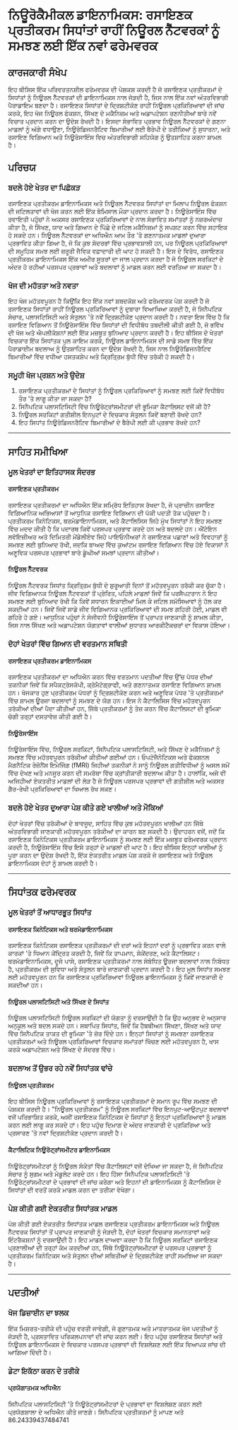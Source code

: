 # ਨਿਊਰੋਕੈਮੀਕਲ ਡਾਇਨਾਮਿਕਸ: ਰਸਾਇਣਕ ਪ੍ਰਤੀਕਰਮ ਸਿਧਾਂਤਾਂ ਰਾਹੀਂ ਨਿਊਰਲ ਨੈੱਟਵਰਕਾਂ ਨੂੰ ਸਮਝਣ ਲਈ ਇੱਕ ਨਵਾਂ ਫਰੇਮਵਰਕ

## ਕਾਰਜਕਾਰੀ ਸੰਖੇਪ

ਇਹ ਥੀਸਿਸ ਇੱਕ ਪਰਿਵਰਤਨਸ਼ੀਲ ਫਰੇਮਵਰਕ ਦੀ ਪੇਸ਼ਕਸ਼ ਕਰਦੀ ਹੈ ਜੋ ਰਸਾਇਣਕ ਪ੍ਰਤੀਕਰਮਾਂ ਦੇ ਸਿਧਾਂਤਾਂ ਨੂੰ ਨਿਊਰਲ ਨੈੱਟਵਰਕਾਂ ਦੀ ਡਾਇਨਾਮਿਕਸ ਨਾਲ ਜੋੜਦੀ ਹੈ, ਜਿਸ ਨਾਲ ਇੱਕ ਨਵਾਂ ਅੰਤਰਵਿਭਾਗੀ ਪੈਰਾਡਾਇਮ ਬਣਦਾ ਹੈ। ਰਸਾਇਣਕ ਸਿਧਾਂਤਾਂ ਦੇ ਦ੍ਰਿਸ਼ਟੀਕੋਣ ਰਾਹੀਂ ਨਿਊਰਲ ਪ੍ਰਕਿਰਿਆਵਾਂ ਦੀ ਜਾਂਚ ਕਰਕੇ, ਇਹ ਖੋਜ ਨਿਊਰਲ ਫੰਕਸ਼ਨ, ਸਿੱਖਣ ਦੇ ਮਕੈਨਿਜ਼ਮ ਅਤੇ ਅਡਾਪਟੇਸ਼ਨ ਰਣਨੀਤੀਆਂ ਬਾਰੇ ਨਵੇਂ ਵਿਚਾਰ ਪ੍ਰਦਾਨ ਕਰਨ ਦਾ ਉਦੇਸ਼ ਰੱਖਦੀ ਹੈ। ਇਸਦਾ ਸੰਭਾਵਿਤ ਪ੍ਰਭਾਵ ਨਿਊਰਲ ਨੈੱਟਵਰਕਾਂ ਦੇ ਗਣਨਾ ਮਾਡਲਾਂ ਨੂੰ ਅੱਗੇ ਵਧਾਉਣਾ, ਨਿਊਰੋਡਿਜਨਰੈਟਿਵ ਬਿਮਾਰੀਆਂ ਲਈ ਥੈਰੇਪੀ ਦੇ ਤਰੀਕਿਆਂ ਨੂੰ ਸੁਧਾਰਨਾ, ਅਤੇ ਰਸਾਇਣ ਵਿਗਿਆਨ ਅਤੇ ਨਿਊਰੋਸਾਇੰਸ ਵਿਚ ਅੰਤਰਵਿਭਾਗੀ ਸਹਿਯੋਗ ਨੂੰ ਉਤਸ਼ਾਹਿਤ ਕਰਨਾ ਸ਼ਾਮਲ ਹੈ।

## ਪਰਿਚਯ

### ਬਦਲੇ ਹੋਏ ਖੇਤਰ ਦਾ ਪਿਛੋਕੜ

ਰਸਾਇਣਕ ਪ੍ਰਤੀਕਰਮ ਡਾਇਨਾਮਿਕਸ ਅਤੇ ਨਿਊਰਲ ਨੈੱਟਵਰਕ ਸਿਧਾਂਤਾਂ ਦਾ ਮਿਲਾਪ ਨਿਊਰਲ ਫੰਕਸ਼ਨ ਦੀ ਜਟਿਲਤਾਵਾਂ ਦੀ ਖੋਜ ਕਰਨ ਲਈ ਇੱਕ ਬੇਮਿਸਾਲ ਮੌਕਾ ਪ੍ਰਦਾਨ ਕਰਦਾ ਹੈ। ਨਿਊਰੋਸਾਇੰਸ ਵਿੱਚ ਰਵਾਇਤੀ ਪਹੁੰਚਾਂ ਨੇ ਅਕਸਰ ਰਸਾਇਣਕ ਪ੍ਰਕਿਰਿਆਵਾਂ ਦੇ ਨਾਲ ਸੰਭਾਵਿਤ ਸਮਾਂਤਰਾਂ ਨੂੰ ਨਜ਼ਰਅੰਦਾਜ਼ ਕੀਤਾ ਹੈ, ਜੋ ਸਿੱਖਣ, ਯਾਦ ਅਤੇ ਗਿਆਨ ਦੇ ਪਿੱਛੇ ਦੇ ਜਟਿਲ ਮਕੈਨਿਜ਼ਮਾਂ ਨੂੰ ਸਪਸ਼ਟ ਕਰਨ ਵਿੱਚ ਸਹਾਇਕ ਹੋ ਸਕਦੇ ਹਨ। ਨਿਊਰਲ ਨੈੱਟਵਰਕਾਂ ਦਾ ਅਧਿਐਨ ਆਮ ਤੌਰ 'ਤੇ ਗਣਨਾਤਮਕ ਮਾਡਲਾਂ ਦੁਆਰਾ ਪ੍ਰਭਾਵਿਤ ਕੀਤਾ ਗਿਆ ਹੈ, ਜੋ ਕਿ ਕੁਝ ਸੰਦਰਭਾਂ ਵਿੱਚ ਪ੍ਰਭਾਵਸ਼ਾਲੀ ਹਨ, ਪਰ ਨਿਊਰਲ ਪ੍ਰਕਿਰਿਆਵਾਂ ਦੀ ਸਮੂਹਿਕ ਸਮਝ ਲਈ ਜ਼ਰੂਰੀ ਜੈਵਿਕ ਵਫ਼ਾਦਾਰੀ ਦੀ ਘਾਟ ਹੋ ਸਕਦੀ ਹੈ। ਇਸ ਦੇ ਵਿਰੋਧ, ਰਸਾਇਣਕ ਪ੍ਰਤੀਕਰਮ ਡਾਇਨਾਮਿਕਸ ਇੱਕ ਅਮੀਰ ਸੂਤਰਾਂ ਦਾ ਜਾਲ ਪ੍ਰਦਾਨ ਕਰਦਾ ਹੈ ਜੋ ਨਿਊਰਲ ਸਰਕਿਟਾਂ ਦੇ ਅੰਦਰ ਹੋ ਰਹੀਆਂ ਪਰਸਪਰ ਪ੍ਰਭਾਵਾਂ ਅਤੇ ਬਦਲਾਵਾਂ ਨੂੰ ਮਾਡਲ ਕਰਨ ਲਈ ਵਰਤਿਆ ਜਾ ਸਕਦਾ ਹੈ।

### ਖੋਜ ਦੀ ਮਹੱਤਤਾ ਅਤੇ ਨਵਤਾ

ਇਹ ਖੋਜ ਮਹੱਤਵਪੂਰਨ ਹੈ ਕਿਉਂਕਿ ਇਹ ਇੱਕ ਨਵਾਂ ਸ਼ਬਦਕੋਸ਼ ਅਤੇ ਫਰੇਮਵਰਕ ਪੇਸ਼ ਕਰਦੀ ਹੈ ਜੋ ਰਸਾਇਣਕ ਸਿਧਾਂਤਾਂ ਰਾਹੀਂ ਨਿਊਰਲ ਪ੍ਰਕਿਰਿਆਵਾਂ ਨੂੰ ਦੁਬਾਰਾ ਵਿਆਖਿਆ ਕਰਦੀ ਹੈ, ਜੋ ਸਿਨੈਪਟਿਕ ਸੰਚਾਰ, ਪਲਾਸਟਿਸਿਟੀ ਅਤੇ ਸੰਤੁਲਨ 'ਤੇ ਨਵੇਂ ਦ੍ਰਿਸ਼ਟੀਕੋਣ ਪ੍ਰਦਾਨ ਕਰਦੀ ਹੈ। ਨਵਤਾ ਇਸ ਵਿੱਚ ਹੈ ਕਿ ਰਸਾਇਣ ਵਿਗਿਆਨ ਤੋਂ ਨਿਊਰੋਸਾਇੰਸ ਵਿੱਚ ਸਿਧਾਂਤਾਂ ਦੀ ਵਿਧੀਬੱਧ ਤਬਦੀਲੀ ਕੀਤੀ ਗਈ ਹੈ, ਜੋ ਭਵਿੱਖ ਦੀ ਖੋਜ ਅਤੇ ਐਪਲੀਕੇਸ਼ਨਾਂ ਲਈ ਇੱਕ ਮਜ਼ਬੂਤ ਬੁਨਿਆਦ ਪ੍ਰਦਾਨ ਕਰਦੀ ਹੈ। ਇਹ ਥੀਸਿਸ ਦੋ ਖੇਤਰਾਂ ਵਿਚਕਾਰ ਇੱਕ ਸਿਧਾਂਤਕ ਪੁਲ ਕਾਇਮ ਕਰਕੇ, ਨਿਊਰਲ ਡਾਇਨਾਮਿਕਸ ਦੀ ਸਾਡੇ ਸਮਝ ਵਿੱਚ ਇੱਕ ਪੈਰਾਡਾਈਮ ਬਦਲਾਅ ਨੂੰ ਉਤਸ਼ਾਹਿਤ ਕਰਨ ਦਾ ਉਦੇਸ਼ ਰੱਖਦੀ ਹੈ, ਜਿਸ ਨਾਲ ਨਿਊਰੋਡਿਜਨਰੈਟਿਵ ਬਿਮਾਰੀਆਂ ਵਿੱਚ ਵਧੀਆ ਹਸਤਕਸ਼ੇਪ ਅਤੇ ਕ੍ਰਿਤ੍ਰਿਮ ਬੁੱਧੀ ਵਿੱਚ ਤਰੱਕੀ ਹੋ ਸਕਦੀ ਹੈ।

### ਸਮੂਹੀ ਖੋਜ ਪ੍ਰਸ਼ਨ ਅਤੇ ਉਦੇਸ਼

1. ਰਸਾਇਣਕ ਪ੍ਰਤੀਕਰਮਾਂ ਦੇ ਸਿਧਾਂਤਾਂ ਨੂੰ ਨਿਊਰਲ ਪ੍ਰਕਿਰਿਆਵਾਂ ਨੂੰ ਸਮਝਣ ਲਈ ਕਿਵੇਂ ਵਿਧੀਬੱਧ ਤੌਰ 'ਤੇ ਲਾਗੂ ਕੀਤਾ ਜਾ ਸਕਦਾ ਹੈ?
2. ਸਿਨੈਪਟਿਕ ਪਲਾਸਟਿਸਿਟੀ ਵਿੱਚ ਨਿਊਰੋਟ੍ਰਾਂਸਮੀਟਰਾਂ ਦੀ ਭੂਮਿਕਾ ਕੈਟਾਲਿਸਟ ਵਜੋਂ ਕੀ ਹੈ?
3. ਨਿਊਰਲ ਸਰਕਿਟਾਂ ਗਤੀਸ਼ੀਲ ਇਨਪੁਟਾਂ ਦੇ ਵਿਚਕਾਰ ਸੰਤੁਲਨ ਕਿਵੇਂ ਬਣਾਈ ਰੱਖਦੇ ਹਨ?
4. ਇਹ ਸਿਧਾਂਤ ਨਿਊਰੋਡਿਜਨਰੈਟਿਵ ਬਿਮਾਰੀਆਂ ਦੇ ਥੈਰੇਪੀ ਲਈ ਕੀ ਪ੍ਰਭਾਵ ਰੱਖਦੇ ਹਨ?

---

## ਸਾਹਿਤ ਸਮੀਖਿਆ

### ਮੂਲ ਖੇਤਰਾਂ ਦਾ ਇਤਿਹਾਸਕ ਸੰਦਰਭ

#### ਰਸਾਇਣਕ ਪ੍ਰਤੀਕਰਮ

ਰਸਾਇਣਕ ਪ੍ਰਤੀਕਰਮਾਂ ਦਾ ਅਧਿਐਨ ਇੱਕ ਸਮ੍ਰਿੱਧ ਇਤਿਹਾਸ ਰੱਖਦਾ ਹੈ, ਜੋ ਪ੍ਰਾਚੀਨ ਰਸਾਇਣ ਵਿਗਿਆਨਿਕ ਅਭਿਆਸਾਂ ਤੋਂ ਆਧੁਨਿਕ ਰਸਾਇਣ ਵਿਗਿਆਨ ਦੀ ਪੱਕੀ ਪਦਤੀ ਤੱਕ ਪਹੁੰਚਦਾ ਹੈ। ਪ੍ਰਤੀਕਰਮ ਕਿਨੇਟਿਕਸ, ਥਰਮੋਡਾਇਨਾਮਿਕਸ, ਅਤੇ ਕੈਟਾਲਿਸਿਸ ਜਿਹੇ ਮੁੱਖ ਸਿਧਾਂਤਾਂ ਨੇ ਇਹ ਸਮਝਣ ਵਿੱਚ ਮਦਦ ਕੀਤੀ ਹੈ ਕਿ ਪਦਾਰਥ ਕਿਵੇਂ ਪਰਸਪਰ ਪ੍ਰਭਾਵ ਕਰਦੇ ਹਨ ਅਤੇ ਬਦਲਦੇ ਹਨ। ਐਂਟੋਇਨ ਲਵੋਇਜ਼ੀਅਰ ਅਤੇ ਦਿਮਿਤਰੀ ਮੇਂਡੇਲੀਏਵ ਜਿਹੇ ਪਾਇਓਨੀਅਰਾਂ ਨੇ ਰਸਾਇਣਕ ਪਛਾਣਾਂ ਅਤੇ ਵਿਵਹਾਰਾਂ ਨੂੰ ਸਮਝਣ ਲਈ ਬੁਨਿਆਦ ਰੱਖੀ, ਜਦਕਿ ਬਾਅਦ ਵਿੱਚ ਕੁਆਂਟਮ ਰਸਾਇਣ ਵਿਗਿਆਨ ਵਿੱਚ ਹੋਏ ਵਿਕਾਸਾਂ ਨੇ ਅਣੂਵਿਕ ਪਰਸਪਰ ਪ੍ਰਭਾਵਾਂ ਬਾਰੇ ਡੂੰਘੀਆਂ ਸਮਝਾਂ ਪ੍ਰਦਾਨ ਕੀਤੀਆਂ।

#### ਨਿਊਰਲ ਨੈੱਟਵਰਕ

ਨਿਊਰਲ ਨੈੱਟਵਰਕ ਸਿਧਾਂਤ ਕ੍ਰਿਤ੍ਰਿਮ ਬੁੱਧੀ ਦੇ ਸ਼ੁਰੂਆਤੀ ਦਿਨਾਂ ਤੋਂ ਮਹੱਤਵਪੂਰਨ ਤਰੱਕੀ ਕਰ ਚੁੱਕਾ ਹੈ। ਜੀਵ ਵਿਗਿਆਨਕ ਨਿਊਰਲ ਨੈੱਟਵਰਕਾਂ ਤੋਂ ਪ੍ਰੇਰਿਤ, ਪਹਿਲੇ ਮਾਡਲਾਂ ਜਿਵੇਂ ਕਿ ਪਰਸੈਪਟਰਾਨ ਨੇ ਇਹ ਸਮਝਣ ਲਈ ਬੁਨਿਆਦ ਰੱਖੀ ਕਿ ਕਿਵੇਂ ਸਧਾਰਨ ਇਕਾਈਆਂ ਮਿਲ ਕੇ ਜਟਿਲ ਸਮੱਸਿਆਵਾਂ ਨੂੰ ਹੱਲ ਕਰ ਸਕਦੀਆਂ ਹਨ। ਜਿਵੇਂ ਜਿਵੇਂ ਸਾਡੇ ਜੀਵ ਵਿਗਿਆਨਕ ਪ੍ਰਕਿਰਿਆਵਾਂ ਦੀ ਸਮਝ ਗਹਿਰੀ ਹੋਈ, ਮਾਡਲ ਵੀ ਗਹਿਰੇ ਹੋ ਗਏ। ਆਧੁਨਿਕ ਪਹੁੰਚਾਂ ਨੇ ਸੰਜੀਵਨੀ ਨਿਊਰੋਸਾਇੰਸ ਤੋਂ ਪ੍ਰਾਪਤ ਜਾਣਕਾਰੀ ਨੂੰ ਸ਼ਾਮਲ ਕੀਤਾ, ਜਿਸ ਨਾਲ ਸਿੱਖਣ ਅਤੇ ਅਡਾਪਟੇਸ਼ਨ ਯੋਗਤਾਵਾਂ ਵਾਲੀਆਂ ਸੁਧਾਰਤ ਆਰਕੀਟੈਕਚਰਾਂ ਦਾ ਵਿਕਾਸ ਹੋਇਆ।

### ਦੋਹਾਂ ਖੇਤਰਾਂ ਵਿੱਚ ਗਿਆਨ ਦੀ ਵਰਤਮਾਨ ਸਥਿਤੀ

#### ਰਸਾਇਣਕ ਪ੍ਰਤੀਕਰਮ ਡਾਇਨਾਮਿਕਸ

ਰਸਾਇਣਕ ਪ੍ਰਤੀਕਰਮਾਂ ਦਾ ਅਧਿਐਨ ਕਰਨ ਵਿੱਚ ਵਰਤਮਾਨ ਪਦਤੀਆਂ ਵਿੱਚ ਉੱਚ ਪੱਧਰ ਦੀਆਂ ਤਕਨੀਕਾਂ ਜਿਵੇਂ ਕਿ ਸਪੈਕਟ੍ਰੋਸਕੋਪੀ, ਕ੍ਰੋਮੈਟੋਗ੍ਰਾਫੀ, ਅਤੇ ਗਣਨਾਤਮਕ ਰਸਾਇਣ ਵਿਗਿਆਨ ਸ਼ਾਮਲ ਹਨ। ਖੋਜਕਾਰ ਹੁਣ ਪ੍ਰਤੀਕਰਮ ਪੱਧਰਾਂ ਨੂੰ ਦ੍ਰਿਸ਼ਟੀਕੋਣ ਕਰਨ ਅਤੇ ਅਣੂਵਿਕ ਪੱਧਰ 'ਤੇ ਪ੍ਰਤੀਕਰਮਾਂ ਵਿੱਚ ਸ਼ਾਮਲ ਊਰਜਾ ਬਦਲਾਵਾਂ ਨੂੰ ਸਮਝਣ ਦੇ ਯੋਗ ਹਨ। ਇਸ ਨੇ ਕੈਟਾਲਿਸਿਸ ਵਿੱਚ ਮਹੱਤਵਪੂਰਨ ਤਰੱਕੀਆਂ ਦੀਆਂ ਪੈਦਾ ਕੀਤੀਆਂ ਹਨ, ਜਿੱਥੇ ਪ੍ਰਤੀਕਰਮਾਂ ਨੂੰ ਤੇਜ਼ ਕਰਨ ਵਿੱਚ ਕੈਟਾਲਿਸਟਾਂ ਦੀ ਭੂਮਿਕਾ ਚੰਗੀ ਤਰ੍ਹਾਂ ਦਸਤਾਵੇਜ਼ ਕੀਤੀ ਗਈ ਹੈ।

#### ਨਿਊਰੋਸਾਇੰਸ

ਨਿਊਰੋਸਾਇੰਸ ਵਿੱਚ, ਨਿਊਰਲ ਸਰਕਿਟਾਂ, ਸਿਨੈਪਟਿਕ ਪਲਾਸਟਿਸਿਟੀ, ਅਤੇ ਸਿੱਖਣ ਦੇ ਮਕੈਨਿਜ਼ਮਾਂ ਨੂੰ ਸਮਝਣ ਵਿੱਚ ਮਹੱਤਵਪੂਰਨ ਤਰੱਕੀਆਂ ਕੀਤੀਆਂ ਗਈਆਂ ਹਨ। ਓਪਟੋਜੈਨੇਟਿਕਸ ਅਤੇ ਫੰਕਸ਼ਨਲ ਮੈਗਨੈਟਿਕ ਰੇਜ਼ੋਨੈਂਸ ਇਮੇਜਿੰਗ (fMRI) ਜਿਹੀਆਂ ਤਕਨੀਕਾਂ ਨੇ ਸਾਨੂੰ ਨਿਊਰਲ ਗਤੀਵਿਧੀਆਂ ਨੂੰ ਅਸਲ ਸਮੇਂ ਵਿੱਚ ਦੇਖਣ ਅਤੇ ਮਨਜੂਰ ਕਰਨ ਦੀ ਸਮਰੱਥਾ ਵਿੱਚ ਕ੍ਰਾਂਤੀਕਾਰੀ ਬਦਲਾਅ ਕੀਤਾ ਹੈ। ਹਾਲਾਂਕਿ, ਅਜੇ ਵੀ ਅਜਿਹੀਆਂ ਏਕਤਰੀਤ ਮਾਡਲਾਂ ਦੀ ਲੋੜ ਹੈ ਜੋ ਨਿਊਰਲ ਪਰਸਪਰ ਪ੍ਰਭਾਵਾਂ ਦੀ ਗਤੀਸ਼ੀਲ ਅਤੇ ਅਕਸਰ ਗੈਰ-ਰੇਖੀ ਪ੍ਰਕਿਰਿਆਵਾਂ ਦਾ ਖਿਆਲ ਰੱਖ ਸਕਣ।

### ਬਦਲੇ ਹੋਏ ਖੇਤਰ ਦੁਆਰਾ ਪੇਸ਼ ਕੀਤੇ ਗਏ ਖਾਲੀਆਂ ਅਤੇ ਮੌਕਿਆਂ

ਦੋਹਾਂ ਖੇਤਰਾਂ ਵਿੱਚ ਤਰੱਕੀਆਂ ਦੇ ਬਾਵਜੂਦ, ਸਾਹਿਤ ਵਿੱਚ ਕੁਝ ਮਹੱਤਵਪੂਰਨ ਖਾਲੀਆਂ ਹਨ ਜਿੱਥੇ ਅੰਤਰਵਿਭਾਗੀ ਜਾਣਕਾਰੀ ਮਹੱਤਵਪੂਰਨ ਤਰੱਕੀਆਂ ਦਾ ਕਾਰਨ ਬਣ ਸਕਦੀ ਹੈ। ਉਦਾਹਰਨ ਵਜੋਂ, ਜਦੋਂ ਕਿ ਰਸਾਇਣਕ ਕਿਨੇਟਿਕਸ ਪ੍ਰਤੀਕਰਮ ਡਾਇਨਾਮਿਕਸ ਨੂੰ ਸਮਝਣ ਲਈ ਇੱਕ ਮਜ਼ਬੂਤ ਫਰੇਮਵਰਕ ਪ੍ਰਦਾਨ ਕਰਦੀ ਹੈ, ਨਿਊਰੋਸਾਇੰਸ ਵਿੱਚ ਇਸੇ ਤਰ੍ਹਾਂ ਦੇ ਮਾਡਲਾਂ ਦੀ ਘਾਟ ਹੈ। ਇਹ ਥੀਸਿਸ ਇਨ੍ਹਾਂ ਖਾਲੀਆਂ ਨੂੰ ਪੂਰਾ ਕਰਨ ਦਾ ਉਦੇਸ਼ ਰੱਖਦੀ ਹੈ, ਇੱਕ ਏਕਤਰੀਤ ਮਾਡਲ ਪੇਸ਼ ਕਰਕੇ ਜੋ ਰਸਾਇਣਕ ਅਤੇ ਨਿਊਰਲ ਡਾਇਨਾਮਿਕਸ ਦੋਹਾਂ ਨੂੰ ਸ਼ਾਮਲ ਕਰਦੀ ਹੈ।

---

## ਸਿਧਾਂਤਕ ਫਰੇਮਵਰਕ

### ਮੂਲ ਖੇਤਰਾਂ ਤੋਂ ਆਧਾਰਭੂਤ ਸਿਧਾਂਤ

#### ਰਸਾਇਣਕ ਕਿਨੇਟਿਕਸ ਅਤੇ ਥਰਮੋਡਾਇਨਾਮਿਕਸ

ਰਸਾਇਣਕ ਕਿਨੇਟਿਕਸ ਰਸਾਇਣਕ ਪ੍ਰਤੀਕਰਮਾਂ ਦੀ ਦਰਾਂ ਅਤੇ ਇਹਨਾਂ ਦਰਾਂ ਨੂੰ ਪ੍ਰਭਾਵਿਤ ਕਰਨ ਵਾਲੇ ਕਾਰਕਾਂ 'ਤੇ ਧਿਆਨ ਕੇਂਦ੍ਰਿਤ ਕਰਦੀ ਹੈ, ਜਿਵੇਂ ਕਿ ਤਾਪਮਾਨ, ਸੰਕੇਂਦਰਣ, ਅਤੇ ਕੈਟਾਲਿਸਟ। ਥਰਮੋਡਾਇਨਾਮਿਕਸ, ਦੂਜੇ ਪਾਸੇ, ਰਸਾਇਣਕ ਪ੍ਰਤੀਕਰਮਾਂ ਨਾਲ ਸੰਬੰਧਿਤ ਊਰਜਾ ਬਦਲਾਵਾਂ ਨਾਲ ਨਿਬੰਧਤ ਹੈ, ਪ੍ਰਤੀਕਰਮ ਦੀ ਸੁਵਿਧਾ ਅਤੇ ਸੰਤੁਲਨ ਬਾਰੇ ਜਾਣਕਾਰੀ ਪ੍ਰਦਾਨ ਕਰਦੀ ਹੈ। ਇਹ ਮੂਲ ਸਿਧਾਂਤ ਸਮਝਣ ਲਈ ਮਹੱਤਵਪੂਰਨ ਹਨ ਕਿ ਰਸਾਇਣਕ ਪ੍ਰਕਿਰਿਆਵਾਂ ਨਿਊਰਲ ਡਾਇਨਾਮਿਕਸ ਨੂੰ ਕਿਵੇਂ ਜਾਣਕਾਰੀ ਦੇ ਸਕਦੀਆਂ ਹਨ।

#### ਨਿਊਰਲ ਪਲਾਸਟਿਸਿਟੀ ਅਤੇ ਸਿੱਖਣ ਦੇ ਸਿਧਾਂਤ

ਨਿਊਰਲ ਪਲਾਸਟਿਸਿਟੀ ਨਿਊਰਲ ਸਰਕਿਟਾਂ ਦੀ ਯੋਗਤਾ ਨੂੰ ਦਰਸਾਉਂਦੀ ਹੈ ਕਿ ਉਹ ਅਨੁਭਵ ਦੇ ਅਨੁਸਾਰ ਅਨੁਕੂਲ ਅਤੇ ਬਦਲ ਸਕਦੇ ਹਨ। ਸਥਾਪਿਤ ਸਿਧਾਂਤ, ਜਿਵੇਂ ਕਿ ਹੈਬਬੀਅਨ ਸਿੱਖਣਾ, ਸਿੱਖਣ ਅਤੇ ਯਾਦ ਵਿੱਚ ਸਿਨੈਪਟਿਕ ਤਾਕਤ ਦੀ ਭੂਮਿਕਾ 'ਤੇ ਜ਼ੋਰ ਦਿੰਦੇ ਹਨ। ਇਨ੍ਹਾਂ ਸਿਧਾਂਤਾਂ ਨੂੰ ਸਮਝਣਾ ਰਸਾਇਣਕ ਪ੍ਰਤੀਕਰਮਾਂ ਅਤੇ ਨਿਊਰਲ ਪ੍ਰਕਿਰਿਆਵਾਂ ਵਿਚਕਾਰ ਸਮਾਂਤਰਾਂ ਖਿੱਚਣ ਲਈ ਮਹੱਤਵਪੂਰਨ ਹੈ, ਖਾਸ ਕਰਕੇ ਅਡਾਪਟੇਸ਼ਨ ਅਤੇ ਸਿੱਖਣ ਦੇ ਸੰਦਰਭ ਵਿੱਚ।

### ਬਦਲਾਅ ਤੋਂ ਉਭਰ ਰਹੇ ਨਵੇਂ ਸਿਧਾਂਤਕ ਢਾਂਚੇ

#### ਨਿਊਰਲ ਪ੍ਰਤੀਕਰਮ

ਇਹ ਥੀਸਿਸ ਨਿਊਰਲ ਪ੍ਰਕਿਰਿਆਵਾਂ ਨੂੰ ਰਸਾਇਣਕ ਪ੍ਰਤੀਕਰਮਾਂ ਦੇ ਸਮਾਨ ਰੂਪ ਵਿੱਚ ਸਮਝਣ ਦੀ ਪੇਸ਼ਕਸ਼ ਕਰਦੀ ਹੈ। "ਨਿਊਰਲ ਪ੍ਰਤੀਕਰਮ" ਨੂੰ ਨਿਊਰਲ ਸਰਕਿਟਾਂ ਵਿੱਚ ਇਨਪੁਟ-ਆਉਟਪੁਟ ਬਦਲਾਵਾਂ ਵਜੋਂ ਪਰਿਭਾਸ਼ਿਤ ਕਰਕੇ, ਅਸੀਂ ਰਸਾਇਣਕ ਕਿਨੇਟਿਕਸ ਦੇ ਸਿਧਾਂਤਾਂ ਨੂੰ ਇਨ੍ਹਾਂ ਪ੍ਰਕਿਰਿਆਵਾਂ ਨੂੰ ਮਾਡਲ ਕਰਨ ਲਈ ਲਾਗੂ ਕਰ ਸਕਦੇ ਹਾਂ। ਇਹ ਪਹੁੰਚ ਦਿਮਾਗ ਦੇ ਅੰਦਰ ਜਾਣਕਾਰੀ ਦੇ ਪ੍ਰਕਿਰਿਆ ਅਤੇ ਪ੍ਰਸਾਰਣ 'ਤੇ ਨਵਾਂ ਦ੍ਰਿਸ਼ਟੀਕੋਣ ਪ੍ਰਦਾਨ ਕਰਦੀ ਹੈ।

#### ਕੈਟਾਲਿਟਿਕ ਨਿਊਰੋਟ੍ਰਾਂਸਮੀਟਰ ਡਾਇਨਾਮਿਕਸ

ਨਿਊਰੋਟ੍ਰਾਂਸਮੀਟਰਾਂ ਨੂੰ ਨਿਊਰਲ ਸੰਕੇਤਾਂ ਵਿੱਚ ਕੈਟਾਲਿਸਟਾਂ ਵਜੋਂ ਦੇਖਿਆ ਜਾ ਸਕਦਾ ਹੈ, ਜੋ ਸਿਨੈਪਟਿਕ ਸੰਚਾਰ ਨੂੰ ਸੁਗਮ ਅਤੇ ਮੋਡੂਲੇਟ ਕਰਦੇ ਹਨ। ਇਹ ਹਿੱਸਾ ਸਿਨੈਪਟਿਕ ਪਲਾਸਟਿਸਿਟੀ 'ਤੇ ਨਿਊਰੋਟ੍ਰਾਂਸਮੀਟਰਾਂ ਦੇ ਪ੍ਰਭਾਵਾਂ ਦੀ ਜਾਂਚ ਕਰੇਗਾ ਅਤੇ ਇਹਨਾਂ ਦੀ ਡਾਇਨਾਮਿਕਸ ਨੂੰ ਕੈਟਾਲਿਸਿਸ ਦੇ ਸਿਧਾਂਤਾਂ ਦੀ ਵਰਤੋਂ ਕਰਕੇ ਮਾਡਲ ਕਰਨ ਦਾ ਤਰੀਕਾ ਵੇਖੇਗਾ।

### ਪੇਸ਼ ਕੀਤੀ ਗਈ ਏਕਤਰੀਤ ਸਿਧਾਂਤਕ ਮਾਡਲ

ਪੇਸ਼ ਕੀਤੀ ਗਈ ਏਕਤਰੀਤ ਸਿਧਾਂਤਕ ਮਾਡਲ ਰਸਾਇਣਕ ਪ੍ਰਤੀਕਰਮ ਡਾਇਨਾਮਿਕਸ ਅਤੇ ਨਿਊਰਲ ਨੈੱਟਵਰਕ ਸਿਧਾਂਤਾਂ ਤੋਂ ਪ੍ਰਾਪਤ ਜਾਣਕਾਰੀ ਨੂੰ ਜੋੜਦੀ ਹੈ, ਦੋਹਾਂ ਖੇਤਰਾਂ ਵਿਚਕਾਰ ਸਮਾਨਤਾਵਾਂ ਅਤੇ ਇੰਟਰੈਕਸ਼ਨਾਂ ਨੂੰ ਦਰਸਾਉਂਦੀ ਹੈ। ਇਹ ਮਾਡਲ ਦਾਅਵਾ ਕਰਦਾ ਹੈ ਕਿ ਨਿਊਰਲ ਸਰਕਿਟਾਂ ਰਸਾਇਣਕ ਪ੍ਰਣਾਲੀਆਂ ਦੀ ਤਰ੍ਹਾਂ ਕੰਮ ਕਰਦੀਆਂ ਹਨ, ਜਿੱਥੇ ਨਿਊਰੋਟ੍ਰਾਂਸਮੀਟਰਾਂ ਦੇ ਪਰਸਪਰ ਪ੍ਰਭਾਵਾਂ ਨੂੰ ਪ੍ਰਤੀਕਰਮ ਕਿਨੇਟਿਕਸ ਅਤੇ ਸੰਤੁਲਨ ਦੀਆਂ ਸਥਿਤੀਆਂ ਦੇ ਦ੍ਰਿਸ਼ਟੀਕੋਣ ਰਾਹੀਂ ਸਮਝਿਆ ਜਾ ਸਕਦਾ ਹੈ।

---

## ਪਦਤੀਆਂ

### ਖੋਜ ਡਿਜ਼ਾਈਨ ਦਾ ਝਲਕ

ਇੱਕ ਮਿਸ਼ਰਤ-ਤਰੀਕੇ ਦੀ ਪਹੁੰਚ ਵਰਤੀ ਜਾਵੇਗੀ, ਜੋ ਗੁਣਾਤਮਕ ਅਤੇ ਮਾਤਰਾਤਮਕ ਖੋਜ ਪਦਤੀਆਂ ਨੂੰ ਜੋੜਦੀ ਹੈ, ਪ੍ਰਸਤਾਵਿਤ ਪਰਿਕਲਪਨਾਵਾਂ ਦੀ ਜਾਂਚ ਕਰਨ ਲਈ। ਇਹ ਪਹੁੰਚ ਰਸਾਇਣਕ ਸਿਧਾਂਤਾਂ ਅਤੇ ਨਿਊਰਲ ਡਾਇਨਾਮਿਕਸ ਦੇ ਵਿਚਕਾਰ ਪਰਸਪਰ ਪ੍ਰਭਾਵਾਂ ਦੀ ਵਿਸ਼ਲੇਸ਼ਣ ਲਈ ਇੱਕ ਵਿਆਪਕ ਜਾਂਚ ਦੀ ਆਗਿਆ ਦਿੰਦੀ ਹੈ।

### ਡੇਟਾ ਇਕੱਠਾ ਕਰਨ ਦੇ ਤਰੀਕੇ

#### ਪ੍ਰਯੋਗਾਤਮਕ ਅਧਿਐਨ

ਸਿਨੈਪਟਿਕ ਪਲਾਸਟਿਸਿਟੀ 'ਤੇ ਨਿਊਰੋਟ੍ਰਾਂਸਮੀਟਰਾਂ ਦੇ ਪ੍ਰਭਾਵਾਂ ਦਾ ਵਿਸ਼ਲੇਸ਼ਣ ਕਰਨ ਲਈ ਪ੍ਰਯੋਗਸ਼ਾਲਾ ਦੇ ਅਧਿਐਨ ਕੀਤੇ ਜਾਣਗੇ। ਸਿਨੈਪਟਿਕ ਪ੍ਰਤੀਕਰਮਾਂ ਨੂੰ ਮਾਪਣ ਅਤੇ 86.24339437484741
